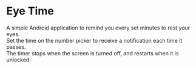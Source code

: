 # Eye Time
A simple Android application to remind you every set minutes to rest your eyes.  
Set the time on the number picker to receive a notification each time it passes.  
The timer stops when the screen is turned off, and restarts when it is unlocked.
